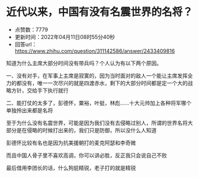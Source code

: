 # 近代以来，中国有没有名震世界的名将？
- 点赞数：7779
- 更新时间：2022年04月11日08时55分40秒
- 回答url：https://www.zhihu.com/question/311142586/answer/2433409816
<body>
 <p data-pid="IfoZF65g">知道为什么主席大部分时间没有带兵吗？个人认为有以下两个原因。</p>
 <p data-pid="eRZ8uXL7">一、没有对手，在军事上主席是寂寞的，因为当时面对的敌人一个能让主席发挥全力的都没有，唯一一次尽兴的就是四渡赤水，剩下的大部分时间都是定一个大的战略方针，交给手下执行就行</p>
 <p data-pid="a61nPCmL">二、能打仗的太多了，彭德怀，粟裕，叶挺，林彪……十大元帅加上各种将军哪个单独拎出来都是名将</p>
 <p data-pid="jQY4pg2M">至于为什么没有名震世界，可能是因为我们没有去侵略过别人，所谓的世界名将大部分是在侵略的时候打出来的，我们只是防御，所以没什么人知道</p>
 <p data-pid="byGJ0XnY">彭德怀比较有名也是因为抗美援朝打的麦克阿瑟和李奇微</p>
 <p data-pid="3N4ipzY-">而且中国人骨子里不喜欢高调，你可以讲必胜，反正我只会说自己不败</p>
 <p data-pid="KbB9BjZP">最后借用李团长的话，什么狗屁精锐，老子打的就是精锐</p>
</body>
